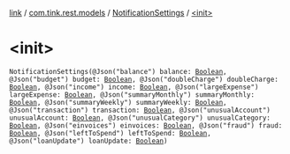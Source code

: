 [link](../../index.md) / [com.tink.rest.models](../index.md) / [NotificationSettings](index.md) / [&lt;init&gt;](./-init-.md)

# &lt;init&gt;

`NotificationSettings(@Json("balance") balance: `[`Boolean`](https://kotlinlang.org/api/latest/jvm/stdlib/kotlin/-boolean/index.html)`, @Json("budget") budget: `[`Boolean`](https://kotlinlang.org/api/latest/jvm/stdlib/kotlin/-boolean/index.html)`, @Json("doubleCharge") doubleCharge: `[`Boolean`](https://kotlinlang.org/api/latest/jvm/stdlib/kotlin/-boolean/index.html)`, @Json("income") income: `[`Boolean`](https://kotlinlang.org/api/latest/jvm/stdlib/kotlin/-boolean/index.html)`, @Json("largeExpense") largeExpense: `[`Boolean`](https://kotlinlang.org/api/latest/jvm/stdlib/kotlin/-boolean/index.html)`, @Json("summaryMonthly") summaryMonthly: `[`Boolean`](https://kotlinlang.org/api/latest/jvm/stdlib/kotlin/-boolean/index.html)`, @Json("summaryWeekly") summaryWeekly: `[`Boolean`](https://kotlinlang.org/api/latest/jvm/stdlib/kotlin/-boolean/index.html)`, @Json("transaction") transaction: `[`Boolean`](https://kotlinlang.org/api/latest/jvm/stdlib/kotlin/-boolean/index.html)`, @Json("unusualAccount") unusualAccount: `[`Boolean`](https://kotlinlang.org/api/latest/jvm/stdlib/kotlin/-boolean/index.html)`, @Json("unusualCategory") unusualCategory: `[`Boolean`](https://kotlinlang.org/api/latest/jvm/stdlib/kotlin/-boolean/index.html)`, @Json("einvoices") einvoices: `[`Boolean`](https://kotlinlang.org/api/latest/jvm/stdlib/kotlin/-boolean/index.html)`, @Json("fraud") fraud: `[`Boolean`](https://kotlinlang.org/api/latest/jvm/stdlib/kotlin/-boolean/index.html)`, @Json("leftToSpend") leftToSpend: `[`Boolean`](https://kotlinlang.org/api/latest/jvm/stdlib/kotlin/-boolean/index.html)`, @Json("loanUpdate") loanUpdate: `[`Boolean`](https://kotlinlang.org/api/latest/jvm/stdlib/kotlin/-boolean/index.html)`)`